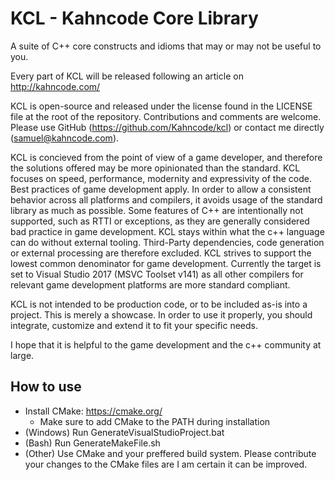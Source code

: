 # KCL - Kahncode Core Library

A suite of C++ core constructs and idioms that may or may not be useful to you.

Every part of KCL will be released following an article on http://kahncode.com/

KCL is open-source and released under the license found in the LICENSE file at the root of the repository. 
Contributions and comments are welcome. Please use GitHub (https://github.com/Kahncode/kcl) or contact me directly (samuel@kahncode.com).

KCL is concieved from the point of view of a game developer, and therefore the solutions offered may be more opinionated than the standard.
KCL focuses on speed, performance, modernity and expressivity of the code.
Best practices of game development apply. In order to allow a consistent behavior across all platforms and compilers, it avoids usage of the standard library as much as possible. Some features of C++ are intentionally not supported, such as RTTI or exceptions, as they are generally considered bad practice in game development.
KCL stays within what the c++ language can do without external tooling. Third-Party dependencies, code generation or external processing are therefore excluded.
KCL strives to support the lowest common denominator for game development. Currently the target is set to Visual Studio 2017 (MSVC Toolset v141) as all other compilers for relevant game development platforms are more standard compliant.

KCL is not intended to be production code, or to be included as-is into a project. This is merely a showcase. In order to use it properly, you should integrate, customize and extend it to fit your specific needs.

I hope that it is helpful to the game development and the c++ community at large.

## How to use

- Install CMake: https://cmake.org/
	- Make sure to add CMake to the PATH during installation
- (Windows) Run GenerateVisualStudioProject.bat
- (Bash) Run GenerateMakeFile.sh
- (Other) Use CMake and your preffered build system. Please contribute your changes to the CMake files are I am certain it can be improved.
